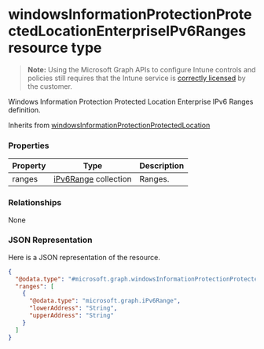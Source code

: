 ﻿# windowsInformationProtectionProtectedLocationEnterpriseIPv6Ranges resource type

> **Note:** Using the Microsoft Graph APIs to configure Intune controls and policies still requires that the Intune service is [correctly licensed](https://go.microsoft.com/fwlink/?linkid=839381) by the customer.

Windows Information Protection Protected Location Enterprise IPv6 Ranges definition.

Inherits from [windowsInformationProtectionProtectedLocation](../resources/intune_deviceconfig_windowsinformationprotectionprotectedlocation.md)

### Properties
|Property|Type|Description|
|---|---|---|
|ranges|[iPv6Range](../resources/intune_deviceconfig_ipv6range.md) collection|Ranges.|

### Relationships
None
### JSON Representation
Here is a JSON representation of the resource.
<!-- {
  "blockType": "resource",
  "keyProperty": "id",
  "@odata.type": "microsoft.graph.windowsInformationProtectionProtectedLocationEnterpriseIPv6Ranges"
}
-->
```json
{
  "@odata.type": "#microsoft.graph.windowsInformationProtectionProtectedLocationEnterpriseIPv6Ranges",
  "ranges": [
    {
      "@odata.type": "microsoft.graph.iPv6Range",
      "lowerAddress": "String",
      "upperAddress": "String"
    }
  ]
}
```



